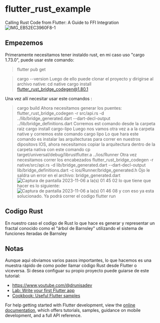 # flutter_rust_example

Calling Rust Code from Flutter: A Guide to FFI Integration
![IMG_EB52EC3960F8-1](https://github.com/Tristan-2021/rust_flutter_example/assets/79274889/ca5b3b05-45b4-42ed-ae33-8cbeccff0a63)

## Empezemos 
Primeramente necesitamos tener instaldo rust, en mi caso uso "cargo 1.73.0", puede usar este comando: 
>  flutter pub get

>  cargo --version
Luego de ello puede clonar el proyecto y dirigirse al archivo native: 
> cd native
> cargo install flutter_rust_bridge_codegen@1.80.1

Una vez allí  necesitar usar este comandos : 
> cargo build
Ahora necesitamos generar los puentes: 
> flutter_rust_bridge_codegen -r src/api.rs -d ../lib/bridge_generated.dart --dart-decl-output ../lib/bridge_definitions.dart
Corremos est comando desde la carpeta raiz
> cargo install cargo-lipo
Luego nos vamos otra vez a a la carpeta native  y corremos este comando
> cargo lipo
 Lo que hara este comando es instalar las arquitecturas para correr en nuestros dipositovs IOS, ahora necesitamos copiar la arquitectura dentro de la carpeta nativa 
 con este comando 
> cp target/universal/debug/librustflutter.a ../ios/Runner
Otra vez necesitamos correr los encabezados
> flutter_rust_bridge_codegen -r native/src/api.rs -d lib/bridge_generated.dart --dart-decl-output lib/bridge_definitions.dart -c ios/Runner/bridge_generated.h
Ojo le saldra un error en el archivo: bridge_generated.dart
![Captura de pantalla 2023-11-06 a la(s) 01 45 02](https://github.com/Tristan-2021/rust_flutter_example/assets/79274889/23a1c67b-5628-43e4-9eaf-6bb58f4bd4c5)
lo que tiene que hacer es lo siguiente:
![Captura de pantalla 2023-11-06 a la(s) 01 46 08](https://github.com/Tristan-2021/rust_flutter_example/assets/79274889/3bca2adc-12b8-4590-a556-83b29defce75)
y con eso ya esta solucionado.
Ya podrá correr el codigo
> flutter run
## Codigo Rust
En nuestro caso el codigo de Rust lo que hace es generar y representar un fractal conocido como el "árbol de Barnsley" utilizando el sistema de funciones iteradas de Barnsley
## Notas
Aunque aquì obviamos varios pasos importantes, lo que hacemos es una muestra rápido de como poder llamar còdigo Rust desde Flutter o viceversa. Si desea configuar su propio proyecto puede guiarse de este tutorial:
- https://www.youtube.com/@drunisadev
- [Lab: Write your first Flutter app](https://docs.flutter.dev/get-started/codelab)
- [Cookbook: Useful Flutter samples](https://docs.flutter.dev/cookbook)

For help getting started with Flutter development, view the
[online documentation](https://docs.flutter.dev/), which offers tutorials,
samples, guidance on mobile development, and a full API reference.
